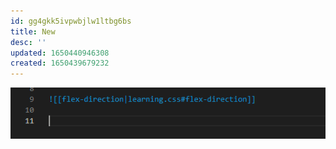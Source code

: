 ```yaml
---
id: gg4gkk5ivpwbjlw1ltbg6bs
title: New
desc: ''
updated: 1650440946308
created: 1650439679232
---
```


![](/assets/images/2022-04-20-12-58-09.png)
